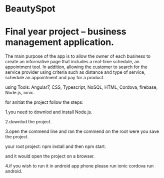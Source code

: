 # BeautySpot
# Final year project – business management application. 
The main purpose of the app is to allow the owner of each business to create an informative page that includes a real-time schedule, an appointment tool. In addition, allowing the customer to search for the service provider using criteria such as distance and type of service, schedule an appointment and pay for a product. 

using Tools: Angular7, CSS, Typescript, NoSQL, HTML, Cordova, firebase, Node.js, ionic.

for anitiat the project follow the steps:

1.you need to downlod and install Node.js.

2.downlod the project.

3.open the commend line and ran the commend on the root were you save the project.

 your root project:
   npm install and then npm start.
   
   and it would open the project on a  browser. 
   
4.if you wish to run it in android app phone please 
run ionic cordova run android.
 
